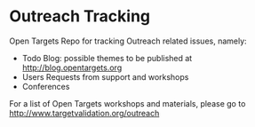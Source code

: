 # Outreach Tracking

Open Targets Repo for tracking Outreach related issues, namely:

- Todo Blog: possible themes to be published at http://blog.opentargets.org
- Users Requests from support and workshops
- Conferences

For a list of Open Targets workshops and materials, please go to http://www.targetvalidation.org/outreach 
